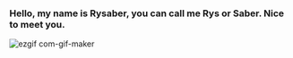 ### Hello, my name is Rysaber, you can call me Rys or Saber. Nice to meet you.
![ezgif com-gif-maker](https://user-images.githubusercontent.com/107705194/174664320-e9466103-e32d-4be4-ad75-72dfaefa12e3.gif)
 
